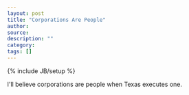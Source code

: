 ```yaml
---
layout: post
title: "Corporations Are People"
author:
source:
description: ""
category:
tags: []
---
```

{% include JB/setup %}

I'll believe corporations are people when Texas executes one.
